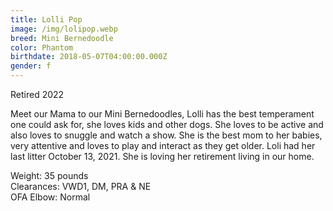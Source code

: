 ```yaml
---
title: Lolli Pop
image: /img/lolipop.webp
breed: Mini Bernedoodle
color: Phantom
birthdate: 2018-05-07T04:00:00.000Z
gender: f
---
```

Retired 2022

Meet our Mama to our Mini Bernedoodles, Lolli has the best temperament one could ask for, she loves kids and other dogs. She loves to be active and also loves to snuggle and watch a show. She is the best mom to her babies, very attentive and loves to play and interact as they get older. Loli had her last litter October 13, 2021. She is loving her retirement living in our home.

Weight: 35 pounds\
Clearances: VWD1, DM, PRA & NE\
OFA Elbow: Normal